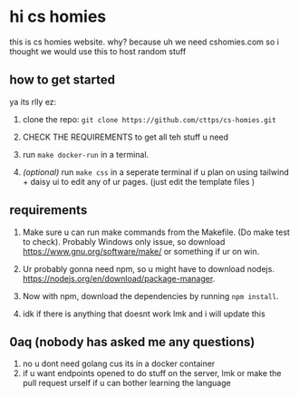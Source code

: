 # hi cs homies

this is cs homies website. why? because uh we need cshomies.com
so i thought we would use this to host random stuff

## how to get started
ya its rlly ez:

1. clone the repo: `git clone https://github.com/cttps/cs-homies.git`

2. CHECK THE REQUIREMENTS to get all teh stuff u need

3. run `make docker-run` in a terminal.

4. *(optional)* run `make css` in a seperate terminal if u plan on using tailwind + daisy ui to edit any of ur pages. (just edit the template files )

## requirements
1. Make sure u can run make commands from the Makefile. (Do make test to check). Probably Windows only issue, so download https://www.gnu.org/software/make/ or something if ur on win.

2. Ur probably gonna need npm, so u might have to download nodejs. https://nodejs.org/en/download/package-manager.

3. Now with npm, download the dependencies by running `npm install`.

4. idk if there is anything that doesnt work lmk and i will update this


## 0aq (nobody has asked me any questions)
1. no u dont need golang cus its in a docker container
2. if u want endpoints opened to do stuff on the server, lmk or make the pull request urself if u can bother learning the language